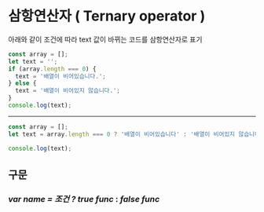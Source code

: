 # 삼항연산자 ( Ternary operator )
아래와 같이 조건에 따라 text 값이 바뀌는 코드를 삼항연산자로 표기
```javascript
const array = [];
let text = '';
if (array.length === 0) {
  text = '배열이 비어있습니다.';
} else {
  text = '배열이 비어있지 않습니다.';
}
console.log(text);
```
---
```javascript
const array = [];
let text = array.length === 0 ? '배열이 비어있습니다' : '배열이 비어있지 않습니다.';

console.log(text);
```
## 구문
### _var name = 조건 ? true func_ : _false func_
